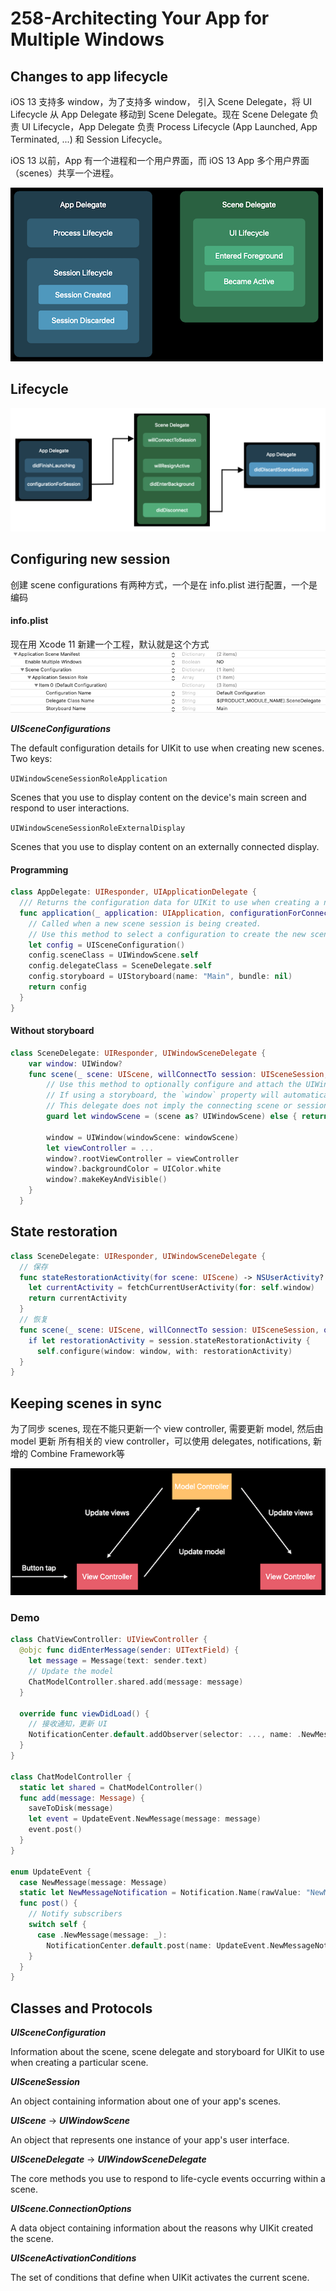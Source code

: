 # 258-Architecting Your App for Multiple Windows

## Changes to app lifecycle

iOS 13 支持多 window，为了支持多 window， 引入 Scene Delegate，将 UI Lifecycle 从 App Delegate 移动到  Scene Delegate。现在 Scene Delegate 负责 UI Lifecycle，App Delegate 负责 Process Lifecycle (App Launched, App Terminated, ...) 和 Session Lifecycle。

iOS 13 以前，App 有一个进程和一个用户界面，而 iOS 13 App 多个用户界面（scenes）共享一个进程。

![](../screenshots/258-1.png)

##  Lifecycle
![](../screenshots/258-2.png)

## Configuring new session

创建  scene configurations 有两种方式，一个是在 info.plist 进行配置，一个是编码

#### info.plist

现在用 Xcode 11 新建一个工程，默认就是这个方式
![](../screenshots/258-3.png)

***UISceneConfigurations***

The default configuration details for UIKit to use when creating new scenes. Two keys:

 `UIWindowSceneSessionRoleApplication`

Scenes that you use to display content on the device's main screen and respond to user interactions.

`UIWindowSceneSessionRoleExternalDisplay`

Scenes that you use to display content on an externally connected display.

#### Programming

```swift
class AppDelegate: UIResponder, UIApplicationDelegate {
  /// Returns the configuration data for UIKit to use when creating a new scene.
  func application(_ application: UIApplication, configurationForConnecting connectingSceneSession: UISceneSession, options: UIScene.ConnectionOptions) -> UISceneConfiguration {
    // Called when a new scene session is being created.
    // Use this method to select a configuration to create the new scene with.
    let config = UISceneConfiguration()
    config.sceneClass = UIWindowScene.self
    config.delegateClass = SceneDelegate.self
    config.storyboard = UIStoryboard(name: "Main", bundle: nil)
    return config
  }
}
```

#### Without storyboard

```swift
class SceneDelegate: UIResponder, UIWindowSceneDelegate {
    var window: UIWindow?
    func scene(_ scene: UIScene, willConnectTo session: UISceneSession, options connectionOptions: UIScene.ConnectionOptions) {
        // Use this method to optionally configure and attach the UIWindow `window` to the provided UIWindowScene `scene`.
        // If using a storyboard, the `window` property will automatically be initialized and attached to the scene.
        // This delegate does not imply the connecting scene or session are new (see `application:configurationForConnectingSceneSession` instead).
        guard let windowScene = (scene as? UIWindowScene) else { return }
        
        window = UIWindow(windowScene: windowScene)
        let viewController = ...
        window?.rootViewController = viewController
        window?.backgroundColor = UIColor.white
        window?.makeKeyAndVisible()
    }
  }
```

## State restoration

```swift
class SceneDelegate: UIResponder, UIWindowSceneDelegate {
  // 保存
  func stateRestorationActivity(for scene: UIScene) -> NSUserActivity? {
    let currentActivity = fetchCurrentUserActivity(for: self.window)
    return currentActivity
  }
  // 恢复
  func scene(_ scene: UIScene, willConnectTo session: UISceneSession, options: UIScene.ConnectionOptions)
    if let restorationActivity = session.stateRestorationActivity {
      self.configure(window: window, with: restorationActivity)
  }
}
```

## Keeping scenes in sync 

为了同步 scenes, 现在不能只更新一个 view controller, 需要更新 model, 然后由 model 更新 所有相关的 view controller，可以使用 delegates,  notifications, 新增的 Combine Framework等

![](../screenshots/258-4.png)

### Demo

```swift
class ChatViewController: UIViewController {
  @objc func didEnterMessage(sender: UITextField) {
    let message = Message(text: sender.text)
    // Update the model
    ChatModelController.shared.add(message: message)
  }
  
  override func viewDidLoad() {
    // 接收通知，更新 UI
    NotificationCenter.default.addObserver(selector: ..., name: .NewMessageNotification)
  }
}

class ChatModelController {
  static let shared = ChatModelController()
  func add(message: Message) {
    saveToDisk(message)
    let event = UpdateEvent.NewMessage(message: message)
    event.post()
  }
}

enum UpdateEvent {
  case NewMessage(message: Message)
  static let NewMessageNotification = Notification.Name(rawValue: "NewMessage")
  func post() {
    // Notify subscribers
    switch self {
      case .NewMessage(message: _):
        NotificationCenter.default.post(name: UpdateEvent.NewMessageNotification, object: self)
    }
  }
}
```

## Classes and Protocols

***UISceneConfiguration***

Information about the scene, scene delegate and storyboard for UIKit to use when creating a particular scene.

***UISceneSession***

An object containing information about one of your app's scenes.

***UIScene*** -> ***UIWindowScene***

An object that represents one instance of your app's user interface.

***UISceneDelegate*** ->  ***UIWindowSceneDelegate***

The core methods you use to respond to life-cycle events occurring within a scene.

***UIScene.ConnectionOptions***

A data object containing information about the reasons why UIKit created the scene.

***UISceneActivationConditions***

The set of conditions that define when UIKit activates the current scene.

